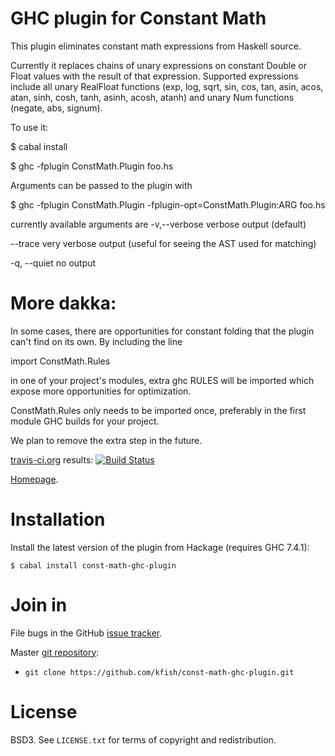 # GHC plugin for Constant Math

This plugin eliminates constant math expressions from Haskell source.

Currently it replaces chains of unary expressions on constant Double or Float values
with the result of that expression. Supported expressions include all unary RealFloat
functions (exp, log, sqrt, sin, cos, tan, asin, acos, atan, sinh, cosh, tanh, asinh, acosh,
atanh) and unary Num functions (negate, abs, signum).

To use it:

  $ cabal install

  $ ghc -fplugin ConstMath.Plugin foo.hs

Arguments can be passed to the plugin with

  $ ghc -fplugin ConstMath.Plugin -fplugin-opt=ConstMath.Plugin:ARG foo.hs

currently available arguments are
  -v,--verbose
      verbose output (default)

  --trace
      very verbose output (useful for seeing the AST used for matching)

  -q, --quiet
      no output

# More dakka:

In some cases, there are opportunities for constant folding that the
plugin can't find on its own.  By including the line

  import ConstMath.Rules

in one of your project's modules, extra ghc RULES will be imported which expose
more opportunities for optimization.

ConstMath.Rules only needs to be imported once, preferably in the first module
GHC builds for your project.

We plan to remove the extra step in the future.

[travis-ci.org](http://travis-ci.org) results: [![Build
Status](https://secure.travis-ci.org/kfish/const-math-ghc-plugin.png?branch=master)](http://travis-ci.org/kfish/const-math-ghc-plugin)

[Homepage][main page].

# Installation

Install the latest version of the plugin from Hackage (requires GHC 7.4.1):

    $ cabal install const-math-ghc-plugin

# Join in

File bugs in the GitHub [issue tracker][].

Master [git repository][gh]:

* `git clone https://github.com/kfish/const-math-ghc-plugin.git`

# License

BSD3. See `LICENSE.txt` for terms of copyright and redistribution.

[main page]: http://kfish.github.com/const-math-ghc-plugin
[issue tracker]: http://github.com/kfish/const-math-ghc-plugin/issues
[gh]: http://github.com/kfish/const-math-ghc-plugin
